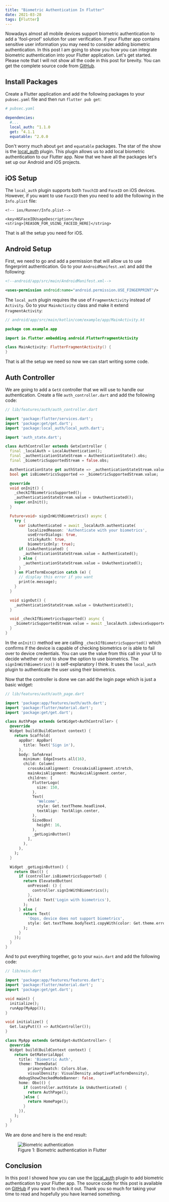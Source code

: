 ```yaml
---
title: "Biometric Authentication In Flutter"
date: 2021-03-28
tags: [Flutter]
---
```


Nowadays almost all mobile devices support biometric authentication to add a 'fool-proof' solution for user verification. If your Flutter app contains sensitive user information you may need to consider adding biometric authentication. In this post I am going to show you how you can integrate biometric authentication into your Flutter application. Let's get started. Please note that I will not show all the code in this post for brevity. You can get the complete source code from [GitHub](https://github.com/vince-nyanga/flutter-biometric-auth).

## Install Packages

Create a Flutter application and add the following packages to your `pubsec.yaml` file and then run `flutter pub get`:

```yaml
# pubsec.yaml

dependencies:
  #...
  local_auth: ^1.1.0
  get: ^4.1.1
  equatable: ^2.0.0
```

Don't worry much about `get` and `equatable` packages. The star of the show is the [local_auth](https://pub.dev/packages/local_auth) plugin. This plugin allows us to add local biometric authentication to our Flutter app. Now that we have all the packages let's set up our Android and iOS projects.

## iOS Setup

The `local_auth` plugin supports both `TouchID` and `FaceID` on iOS devices. However, if you want to use `FaceID` then you need to add the following in the `Info.plist` file:

```plist
<!-- ios/Runner/Info.plist-->

<key>NSFaceIDUsageDescription</key>
<string>[REASON_FOR_USING_FACEID_HERE]</string>
```

That is all the setup you need for iOS.

## Android Setup

First, we need to go and add a permission that will allow us to use fingerprint authentication. Go to your `AndroidManifest.xml` and add the following:

```xml
<!--android/app/src/main/AndroidManifest.xml-->

<uses-permission android:name="android.permission.USE_FINGERPRINT"/>
```

The `local_auth` plugin requires the use of `FragmentActivity` instead of `Activity`. Go to your `MainActivity` class and make it extend `FragmentActivity`:

```kotlin
// android/app/src/main/kotlin/com/example/app/MainActivity.kt

package com.example.app

import io.flutter.embedding.android.FlutterFragmentActivity

class MainActivity: FlutterFragmentActivity() {
}
```

That is all the setup we need so now we can start writing some code.

## Auth Controller

We are going to add a `GetX` controller that we will use to handle our authentication. Create a file `auth_controller.dart` and add the following code:

```dart
// lib/features/auth/auth_controller.dart

import 'package:flutter/services.dart';
import 'package:get/get.dart';
import 'package:local_auth/local_auth.dart';

import 'auth_state.dart';

class AuthController extends GetxController {
  final _localAuth = LocalAuthentication();
  final _authenticationStateStream = AuthenticationState().obs;
  final _biometricSupportedStream = false.obs;

  AuthenticationState get authState => _authenticationStateStream.value;
  bool get isBiometricsSupported => _biometricSupportedStream.value;

  @override
  void onInit() {
    _checkIfBiometricsSupported();
    _authenticationStateStream.value = UnAuthenticated();
    super.onInit();
  }

  Future<void> signInWithBiometrics() async {
    try {
      var isAuthenticated = await _localAuth.authenticate(
          localizedReason: 'Authenticate with your biometrics',
          useErrorDialogs: true,
          stickyAuth: true,
          biometricOnly: true);
      if (isAuthenticated) {
        _authenticationStateStream.value = Authenticated();
      } else {
        _authenticationStateStream.value = UnAuthenticated();
      }
    } on PlatformException catch (e) {
      // display this error if you want
      print(e.message);
    }
  }

  void signOut() {
    _authenticationStateStream.value = UnAuthenticated();
  }

  void _checkIfBiometricsSupported() async {
    _biometricSupportedStream.value = await _localAuth.isDeviceSupported();
  }
}
```

In the `onInit()` method we are calling `_checkIfBiometricSupported()` which confirms if the device is capable of checking biometrics or is able to fail over to device credentials. You can use the value from this call in your UI to decide whether or not to show the option to use biometrics. The `signInWithBiometrics()` is self-explanatory I think. It uses the `local_auth` plugin to authenticate the user using their biometrics.

Now that the controller is done we can add the login page which is just a basic widget:

```dart
// lib/features/auth/auth_page.dart

import 'package:app/features/auth/auth.dart';
import 'package:flutter/material.dart';
import 'package:get/get.dart';

class AuthPage extends GetWidget<AuthController> {
  @override
  Widget build(BuildContext context) {
    return Scaffold(
      appBar: AppBar(
        title: Text('Sign in'),
      ),
      body: SafeArea(
        minimum: EdgeInsets.all(16),
        child: Column(
          crossAxisAlignment: CrossAxisAlignment.stretch,
          mainAxisAlignment: MainAxisAlignment.center,
          children: [
            FlutterLogo(
              size: 150,
            ),
            Text(
              'Welcome',
              style: Get.textTheme.headline4,
              textAlign: TextAlign.center,
            ),
            SizedBox(
              height: 16,
            ),
            _getLoginButton()
          ],
        ),
      ),
    );
  }

  Widget _getLoginButton() {
    return Obx(() {
      if (controller.isBiometricsSupported) {
        return ElevatedButton(
          onPressed: () {
            controller.signInWithBiometrics();
          },
          child: Text('Login with biometrics'),
        );
      } else {
        return Text(
          'Oops, device does not support biometrics',
          style: Get.textTheme.bodyText1.copyWith(color: Get.theme.errorColor),
        );
      }
    });
  }
}
```

And to put everything together, go to your `main.dart` and add the following code:

```dart
// lib/main.dart

import 'package:app/features/features.dart';
import 'package:flutter/material.dart';
import 'package:get/get.dart';

void main() {
  initialize();
  runApp(MyApp());
}

void initialize() {
  Get.lazyPut(() => AuthController());
}

class MyApp extends GetWidget<AuthController> {
  @override
  Widget build(BuildContext context) {
    return GetMaterialApp(
      title: 'Biometric Auth',
      theme: ThemeData(
          primarySwatch: Colors.blue,
          visualDensity: VisualDensity.adaptivePlatformDensity),
      debugShowCheckedModeBanner: false,
      home: Obx(() {
        if (controller.authState is UnAuthenticated) {
          return AuthPage();
        }else {
          return HomePage();
        }
      }),
    );
  }
}
```

We are done and here is the end result:

<figure class="third center">
<img src="{{ site.baseurl }}/images/flutter/local-auth.gif" alt="Biometric authentication">
<figcaption>Figure 1: Biometric authentication in Flutter</figcaption>
</figure>

## Conclusion

In this post I showed how you can use the [local_auth](https://pub.dev/packages/local_auth) plugin to add biometric authentication to your Flutter app. The source code for this post is available on [GitHub](https://github.com/vince-nyanga/flutter-biometric-auth) if you want to check it out. Thank you so much for taking your time to read and hopefully you have learned something.
